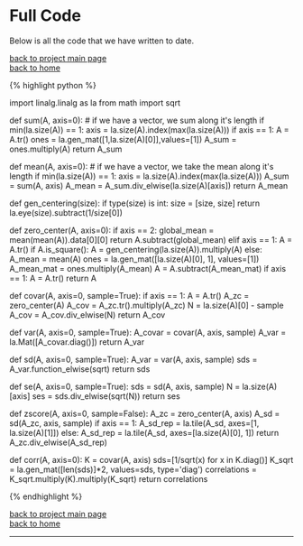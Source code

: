 # Full Code
Below is all the code that we have written to date.

[back to project main page](./stats_from_scratch.md)\
[back to home](../index.md)

{% highlight python %}

import linalg.linalg as la
from math import sqrt

def sum(A, axis=0):
    # if we have a vector, we sum along it's length
    if min(la.size(A)) == 1:
        axis = la.size(A).index(max(la.size(A)))
    if axis == 1:
        A = A.tr()
    ones = la.gen_mat([1,la.size(A)[0]],values=[1])
    A_sum = ones.multiply(A)
    return A_sum

def mean(A, axis=0):
    # if we have a vector, we take the mean along it's length
    if min(la.size(A)) == 1:
        axis = la.size(A).index(max(la.size(A)))
    A_sum = sum(A, axis)
    A_mean = A_sum.div_elwise(la.size(A)[axis])
    return A_mean

def gen_centering(size):
    if type(size) is int:
        size = [size, size]
    return la.eye(size).subtract(1/size[0])

def zero_center(A, axis=0):
    if axis == 2:
        global_mean = mean(mean(A)).data[0][0]
        return A.subtract(global_mean)
    elif axis == 1:
        A = A.tr()
    if A.is_square():
        A = gen_centering(la.size(A)).multiply(A)
    else:
        A_mean = mean(A)
        ones = la.gen_mat([la.size(A)[0], 1], values=[1])
        A_mean_mat = ones.multiply(A_mean)
        A = A.subtract(A_mean_mat)
    if axis == 1:
        A = A.tr()
    return A

def covar(A, axis=0, sample=True):
    if axis == 1:
        A = A.tr()
    A_zc = zero_center(A)
    A_cov = A_zc.tr().multiply(A_zc)
    N = la.size(A)[0] - sample
    A_cov = A_cov.div_elwise(N)
    return A_cov

def var(A, axis=0, sample=True):
    A_covar = covar(A, axis, sample)
    A_var = la.Mat([A_covar.diag()])
    return A_var

def sd(A, axis=0, sample=True):
    A_var = var(A, axis, sample)
    sds = A_var.function_elwise(sqrt)
    return sds

def se(A, axis=0, sample=True):
    sds = sd(A, axis, sample)
    N = la.size(A)[axis]
    ses = sds.div_elwise(sqrt(N))
    return ses

def zscore(A, axis=0, sample=False):
    A_zc = zero_center(A, axis)
    A_sd = sd(A_zc, axis, sample)
    if axis == 1:
        A_sd_rep = la.tile(A_sd, axes=[1, la.size(A)[1]])
    else:
        A_sd_rep = la.tile(A_sd, axes=[la.size(A)[0], 1])
    return A_zc.div_elwise(A_sd_rep)

def corr(A, axis=0):
    K = covar(A, axis)
    sds=[1/sqrt(x) for x in K.diag()]
    K_sqrt = la.gen_mat([len(sds)]*2, values=sds, type='diag')
    correlations = K_sqrt.multiply(K).multiply(K_sqrt)
    return correlations

{% endhighlight %}

[back to project main page](./stats_from_scratch.md)\
[back to home](../index.md)

---
<script src="https://utteranc.es/client.js"
        repo="Matt-A-Bennett/Matt-A-Bennett.github.io"
        issue-term="https://matt-a-bennett.github.io/stats_from_scratch/full_code.html"
        theme="github-light"
        crossorigin="anonymous"
        async>
</script>

